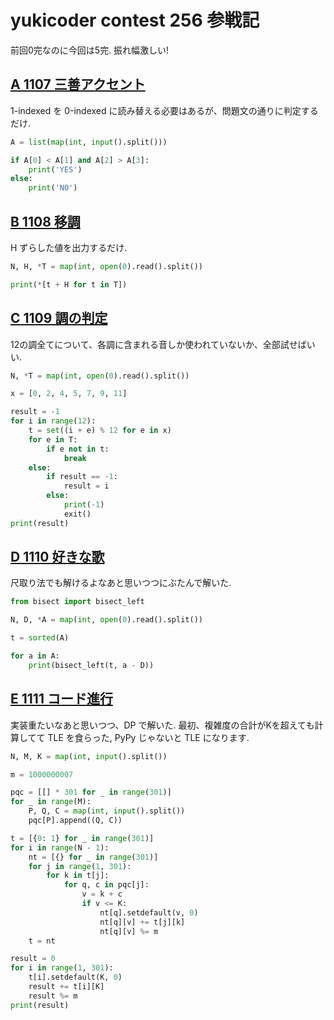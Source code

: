 # yukicoder contest 256 参戦記

前回0完なのに今回は5完. 振れ幅激しい!

## [A 1107 三善アクセント](https://yukicoder.me/problems/no/1107)

1-indexed を 0-indexed に読み替える必要はあるが、問題文の通りに判定するだけ.

```python
A = list(map(int, input().split()))

if A[0] < A[1] and A[2] > A[3]:
    print('YES')
else:
    print('NO')
```

## [B 1108 移調](https://yukicoder.me/problems/no/1108)

H ずらした値を出力するだけ.

```python
N, H, *T = map(int, open(0).read().split())

print(*[t + H for t in T])
```

## [C 1109 調の判定](https://yukicoder.me/problems/no/1109)

12の調全てについて、各調に含まれる音しか使われていないか、全部試せばいい.

```python
N, *T = map(int, open(0).read().split())

x = [0, 2, 4, 5, 7, 9, 11]

result = -1
for i in range(12):
    t = set((i + e) % 12 for e in x)
    for e in T:
        if e not in t:
            break
    else:
        if result == -1:
            result = i
        else:
            print(-1)
            exit()
print(result)
```

## [D 1110 好きな歌](https://yukicoder.me/problems/no/1110)

尺取り法でも解けるよなあと思いつつにぶたんで解いた.

```python
from bisect import bisect_left

N, D, *A = map(int, open(0).read().split())

t = sorted(A)

for a in A:
    print(bisect_left(t, a - D))
```

## [E 1111 コード進行](https://yukicoder.me/problems/no/1111)

実装重たいなあと思いつつ、DP で解いた. 最初、複雑度の合計がKを超えても計算してて TLE を食らった, PyPy じゃないと TLE になります.

```python
N, M, K = map(int, input().split())

m = 1000000007

pqc = [[] * 301 for _ in range(301)]
for _ in range(M):
    P, Q, C = map(int, input().split())
    pqc[P].append((Q, C))

t = [{0: 1} for _ in range(301)]
for i in range(N - 1):
    nt = [{} for _ in range(301)]
    for j in range(1, 301):
        for k in t[j]:
            for q, c in pqc[j]:
                v = k + c
                if v <= K:
                    nt[q].setdefault(v, 0)
                    nt[q][v] += t[j][k]
                    nt[q][v] %= m
    t = nt

result = 0
for i in range(1, 301):
    t[i].setdefault(K, 0)
    result += t[i][K]
    result %= m
print(result)
```
